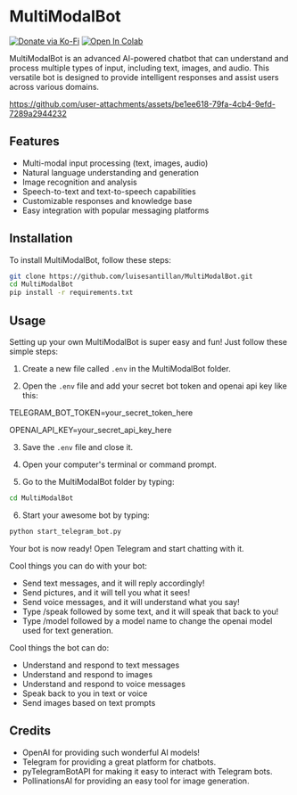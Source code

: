 # MultiModalBot

[![Donate via Ko-Fi](https://img.shields.io/badge/Donate-Ko--fi-red?logo=ko-fi&style=for-the-badge)](https://ko-fi.com/rejekts)
[![Open In Colab](https://img.shields.io/badge/Colab-F9AB00?style=for-the-badge&logo=googlecolab&color=525252)](https://colab.research.google.com/github/luisesantillan/MultiModalBot/blob/main/MultiModalBot.ipynb)

MultiModalBot is an advanced AI-powered chatbot that can understand and process multiple types of input, including text, images, and audio. This versatile bot is designed to provide intelligent responses and assist users across various domains.

https://github.com/user-attachments/assets/be1ee618-79fa-4cb4-9efd-7289a2944232


## Features

- Multi-modal input processing (text, images, audio)
- Natural language understanding and generation
- Image recognition and analysis
- Speech-to-text and text-to-speech capabilities
- Customizable responses and knowledge base
- Easy integration with popular messaging platforms

## Installation

To install MultiModalBot, follow these steps:

```bash
git clone https://github.com/luisesantillan/MultiModalBot.git
cd MultiModalBot
pip install -r requirements.txt
```

## Usage

Setting up your own MultiModalBot is super easy and fun! Just follow these simple steps:

1. Create a new file called `.env` in the MultiModalBot folder.

2. Open the `.env` file and add your secret bot token and openai api key like this:

TELEGRAM_BOT_TOKEN=your_secret_token_here

OPENAI_API_KEY=your_secret_api_key_here

3. Save the `.env` file and close it.

4. Open your computer's terminal or command prompt.

5. Go to the MultiModalBot folder by typing:
```bash
cd MultiModalBot
```

6. Start your awesome bot by typing:
```bash
python start_telegram_bot.py
```

Your bot is now ready! Open Telegram and start chatting with it.

Cool things you can do with your bot:

- Send text messages, and it will reply accordingly!
- Send pictures, and it will tell you what it sees!
- Send voice messages, and it will understand what you say!
- Type /speak followed by some text, and it will speak that back to you!
- Type /model followed by a model name to change the openai model used for text generation.

Cool things the bot can do:

- Understand and respond to text messages
- Understand and respond to images
- Understand and respond to voice messages
- Speak back to you in text or voice
- Send images based on text prompts

## Credits

- OpenAI for providing such wonderful AI models!
- Telegram for providing a great platform for chatbots.
- pyTelegramBotAPI for making it easy to interact with Telegram bots.
- PollinationsAI for providing an easy tool for image generation.
